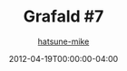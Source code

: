 ---
title: "Grafald #7"
type: "image"
date: 2012-04-19T00:00:00-04:00
draft: false
categories:
- comics
- collaborations
tags:
- grafald
image_path: "/projects/grafald/comics/img/2012/7.png"
alt_text: ""
is_subpage: true
author: "[hatsune-mike](https://cohost.org/hatsune-mike)"
---